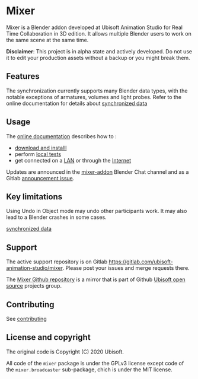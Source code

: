# Mixer

Mixer is a Blender addon developed at Ubisoft Animation Studio for Real Time Collaboration in 3D edition. It allows multiple Blender users to work on the same scene at the same time.

**Disclaimer**: This project is in alpha state and actively developed. Do not use it to edit your production assets without a backup or you might break them.

## Features

The synchronization currently supports many Blender data types, with the notable exceptions of armatures, volumes and light probes. Refer to the online documentation for details about [synchronized data](https://mixer-github.readthedocs.io/en/latest/getting-started/features.html#what-is-synchronized)

## Usage

The [online documentation](https://mixer-github.readthedocs.io/en/latest/index.html) describes how to :

- [download and installl](https://mixer-github.readthedocs.io/en/latest/getting-started/install.html)
- perform [local tests](https://mixer-github.readthedocs.io/en/latest/getting-started/first-steps.html)
- get connected on a [LAN](https://mixer-github.readthedocs.io/en/latest/collaborate/lan.html) or through the [Internet](https://mixer-github.readthedocs.io/en/latest/collaborate/internet.html)

Updates are announced in the [mixer-addon](https://blender.chat/channel/mixer-addon) Blender Chat channel and as a Gitlab [announcement issue](https://gitlab.com/ubisoft-animation-studio/mixer/-/issues?label_name%5B%5D=Information).

## Key limitations

Using Undo in Object mode may undo other participants work. It may also lead to a Blender crashes in some cases.

[synchronized data](https://mixer-github.readthedocs.io/en/latest/getting-started/features.html#what-is-synchronized)

## Support

The active support repository is on Gitlab https://gitlab.com/ubisoft-animation-studio/mixer. Please post your issues and merge requests there.

The [Mixer Github repository](https://github.com/ubisoft/mixer) is a mirror that is part of Github [Ubisoft open source](https://github.com/ubisoft) projects group.

## Contributing

See [contributing](doc/README.md)

## License and copyright

The original code is Copyright (C) 2020 Ubisoft.

All code of the `mixer` package is under the GPLv3 license except code of the `mixer.broadcaster` sub-package, chich is under the MIT license.

